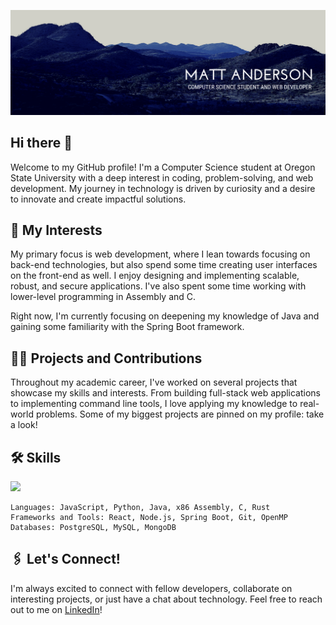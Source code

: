 ![montain_header.png](https://github.com/mjande/mjande/blob/3c321510a1989cb0f7982021a740091eb63056b6/mountain_header.png "Header")

## Hi there 👋
Welcome to my GitHub profile! I'm a Computer Science student at Oregon State University with a deep interest in coding, problem-solving, and web development. My journey in technology is driven by curiosity and a desire to innovate and create impactful solutions.

## 👀 My Interests

My primary focus is web development, where I lean towards focusing on back-end technologies, but also spend some time creating user interfaces on the front-end as well. I enjoy designing and implementing scalable, robust, and secure applications. I've also spent some time working with lower-level programming in Assembly and C.

Right now, I'm currently focusing on deepening my knowledge of Java and gaining some familiarity with the Spring Boot framework. 

## 🧑‍💻 Projects and Contributions

Throughout my academic career, I've worked on several projects that showcase my skills and interests. From building full-stack web applications to implementing command line tools, I love applying my knowledge to real-world problems. Some of my biggest projects are pinned on my profile: take a look!

## 🛠️ Skills
![](https://img.shields.io/badge/Code-JavaScript-informational?style=flat&logo=javascript&logoColor=white&color=blue)

    Languages: JavaScript, Python, Java, x86 Assembly, C, Rust
    Frameworks and Tools: React, Node.js, Spring Boot, Git, OpenMP
    Databases: PostgreSQL, MySQL, MongoDB

## 🖇️ Let's Connect!

I'm always excited to connect with fellow developers, collaborate on interesting projects, or just have a chat about technology. Feel free to reach out to me on [LinkedIn](https://www.linkedin.com/in/matthew-joseph-anderson/)!

<!--
**mjande/mjande** is a ✨ _special_ ✨ repository because its `README.md` (this file) appears on your GitHub profile.

Here are some ideas to get you started:

- 🔭 I’m currently working on ...
- 🌱 I’m currently learning ...
- 👯 I’m looking to collaborate on ...
- 🤔 I’m looking for help with ...
- 💬 Ask me about ...
- 📫 How to reach me: ...
- 😄 Pronouns: ...
- ⚡ Fun fact: ...
-->
